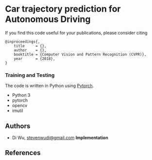 # Car trajectory prediction for Autonomous Driving

If you find this code useful for your publications, please consider citing

```
@inproceedings{,
    title     = {},
    author    = {},
    booktitle = {Computer Vision and Pattern Recognition (CVPR)},
    year      = {2018},
}

```

### Training and Testing

The code is written in Python using [Pytorch](https://github.com/pytorch/pytorch).
* Python 3
* pytorch
* opencv
* imutil


## Authors

- Di Wu, stevenwudi@gmail.com
**Implementation**


## References
